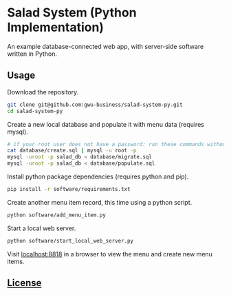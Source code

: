 # Salad System (Python Implementation)

An example database-connected web app,
 with server-side software written in Python.

## Usage

Download the repository.

```` sh
git clone git@github.com:gwu-business/salad-system-py.git
cd salad-system-py
````

Create a new local database
 and populate it with menu data (requires mysql).

```` sh
# if your root user does not have a password: run these commands without the -p flag, or press enter when prompted for a password ...
cat database/create.sql | mysql -u root -p
mysql -uroot -p salad_db < database/migrate.sql
mysql -uroot -p salad_db < database/populate.sql
````

Install python package dependencies (requires python and pip).

```` sh
pip install -r software/requirements.txt
````

Create another menu item record, this time using a python script.

```` sh
python software/add_menu_item.py
````

Start a local web server.

```` sh
python software/start_local_web_server.py
````

Visit [localhost:8818](localhost:8818) in a browser
  to view the menu
  and create new menu items.


## [License](LICENSE.md)
